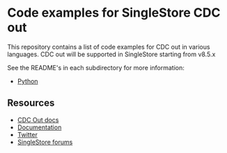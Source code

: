 # Code examples for SingleStore CDC out

This repository contains a list of code examples for CDC out in various languages.
CDC out will be supported in SingleStore starting from v8.5.x

See the README's in each subdirectory for more information:

* [Python](./python/README.md)

## Resources

* [CDC Out docs](https://docs.singlestore.com)
* [Documentation](https://docs.singlestore.com)
* [Twitter](https://twitter.com/SingleStoreDevs)
* [SingleStore forums](https://www.singlestore.com/forum)
